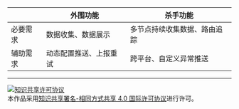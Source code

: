| | 外围功能 | 杀手功能 |
| --- | --- | --- |
| 必要需求 | 数据收集、数据展示 | 多节点持续收集数据、路由追踪 |
| 辅助需求 | 动态配置推送、上报重试 | 跨平台、自定义异常推送 |

<hr>

<a rel="license" href="http://creativecommons.org/licenses/by-sa/4.0/"><img alt="知识共享许可协议" style="border-width:0" src="https://i.creativecommons.org/l/by-sa/4.0/88x31.png" /></a><br />本作品采用<a rel="license" href="http://creativecommons.org/licenses/by-sa/4.0/">知识共享署名-相同方式共享 4.0 国际许可协议</a>进行许可。